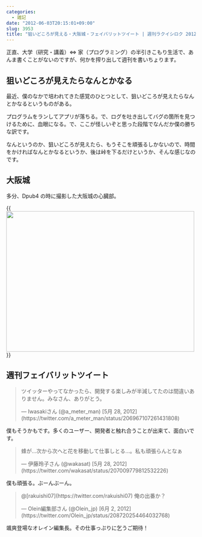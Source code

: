 ```yaml
---
categories:
  - 雑記
date: "2012-06-03T20:15:01+09:00"
slug: 3953
title: "狙いどころが見える・大阪城・フェイバリットツイート | 週刊ラクイシロク 2012年第22週"
---
```


正直、大学（研究・講義）⇔ 家（プログラミング）の半引きこもり生活で、あんま書くことがないのですが、何かを搾り出して週刊を書いちょります。

## 狙いどころが見えたらなんとかなる

最近、僕のなかで培われてきた感覚のひとつとして、狙いどころが見えたらなんとかなるというものがある。

プログラムをランしてアプリが落ちる。で、ログを吐き出してバグの箇所を見つけるために、血眼になる。で、ここが怪しいぞと思った段階でなんだか僕の勝ちな訳です。

なんというのか、狙いどころが見えたら、もうそこを頑張るしかないので、時間をかければなんとかなるというか、後は峠を下るだけというか、そんな感じなのです。

## 大阪城

多分、Dpub4 の時に撮影した大阪城の心臓部。

{{<img alt="" src="/images/2012/06/3953_1.jpg" width="500" height="373">}}

## 週刊フェイバリットツイート

<blockquote class="twitter-tweet" lang="ja"><p>ツイッターやってなかったら、開発する楽しみが半減してたのは間違いありません。みなさん、ありがとう。</p>&mdash; Iwasakiさん (@a_meter_man) [5月 28, 2012](https://twitter.com/a_meter_man/status/206967107261431808)</blockquote>

僕もそうかもです。多くのユーザー、開発者と触れ合うことが出来て、面白いです。

<blockquote class="twitter-tweet" lang="ja"><p>蜂が…次から次へと花を移動して仕事しとる…。私も頑張らんとなぁ</p>&mdash; 伊藤玲子さん (@wakasat) [5月 28, 2012](https://twitter.com/wakasat/status/207009779812532226)</blockquote>

僕も頑張る。ぶーんぶーん。

<blockquote class="twitter-tweet" data-in-reply-to="208716463924711426" lang="ja"><p>@[rakuishi07](https://twitter.com/rakuishi07) 俺の出番か？</p>&mdash; Olein編集部さん (@Olein_jp) [6月 2, 2012](https://twitter.com/Olein_jp/status/208720254464032768)</blockquote>

颯爽登場なオレイン編集長。その仕事っぷりに乞うご期待！
